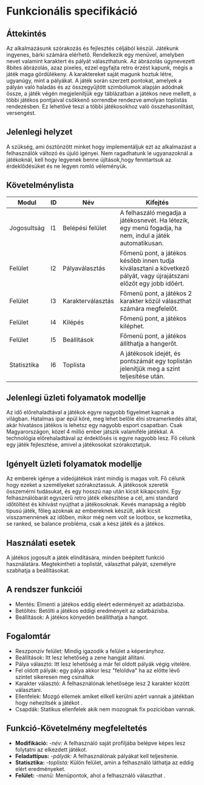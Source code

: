 ﻿# Funkcionális specifikáció

## Áttekintés
Az alkalmazásunk szórakozás és fejlesztés céljából készül. Játékunk ingyenes, bárki számára elérhető. Rendelkezik egy menüvel, amelyben nevet valamint karaktert és pályát választhatunk. Az ábrázolás úgynevezett 8bites ábrázolás, azaz pixeles, ezzel egyfajta retro érzést kapunk, mégis a játék maga gördülékeny. A karaktereket saját magunk hoztuk létre, ugyanúgy, mint a pályákat. A játék során szerzett pontokat, amelyek a pályán való haladás és az összegyűjtött szimbólumok alapján adódnak össze, a játék végén megjelenítjük egy táblázatban a játékos neve mellett, a többi játékos pontjaival csökkenő sorrendbe rendezve amolyan toplistás rendezésben. Ez lehetővé teszi a többi játékosokhoz való összehasonlítást, versengést.

## Jelenlegi helyzet
A szükség, ami ösztönzött minket hogy implementáljuk ezt az alkalmazást a felhasználók változó és újuló igényei. Nem ragadhatunk le ugyanazoknál a játékoknál, kell hogy legyenek benne újítások,hogy fenntartsuk az érdeklődésüket és ne legyen romló véleményük.

## Követelménylista
|    Modul    | ID |       Név        |                                                        Kifejtés                                                        |
|-------------|----|------------------|------------------------------------------------------------------------------------------------------------------------|
| Jogosultság | I1 | Belépési felület | A felhaszáló megadja a játékosnevét. Ha létezik, egy menü fogadja, ha nem, indul a játék automatikusan.                |
|   Felület   | I2 | Pályaválasztás   | Főmenü pont, a játékos később innen tudja kiválasztani a következő pályát, vagy újrajátszani előzőt egy jobb időért.   |
|   Felület   | I3 | Karakterválasztás| Főmenü pont, a játékos 2 karakter közül választhat számára megfelelőt.                                                 |
|   Felület   | I4 | Kilépés          | Főmenü pont, a játékos kiléphet.                                                                                       |
|   Felület   | I5 | Beállítások      | Főmenü pont, a játékos állíthatja a hangerőt.                                                                          |
| Statisztika | I6 | Toplista         | A játékosok idejét, és pontszámát egy toplistán jelenítjük meg a szint teljesítése után.                               |                                        |

## Jelenlegi üzleti folyamatok modellje
Az idő előrehaladtával a játékok egyre nagyobb figyelmet kapnak a világban. Hatalmas ipar épül köré, meg lehet belőle élni streamerkedés által, akár hivatásos játékos is lehetsz egy nagyobb esport csapatban. Csak Magyarországon, közel 4 millió ember játszik valamiféle játékkal. A technológia előrehaladtával az érdeklősés is egyre nagyobb lesz. Fő célunk egy játék fejlesztése, amivel a játékosokat szórakoztatjuk.

## Igényelt üzleti folyamatok modellje
Az emberek igénye a videójátékok iránt mindig is magas volt. Fő célunk hogy ezeket a személyeket szórakoztassuk. A játékosok szeretik összemérni tudásukat, és egy hosszú nap után kicsit kikapcsolni. Egy felhasználóbarát egyszerű retro játék elkészítése a cél, ami standard időtöltést és kihívást nyújthat a játékosoknak. Kevés manapság a régibb típusú játék, főleg azoknak az embereknek készült, akik kicsit visszamennének az időben, mikor még nem volt se lootbox, se kozmetika, se ranked, se balance probléma, csak a kész játék és a játékos.

## Használati esetek
A játékos jogosult a játék elindítására, minden beépített funkció használatára. Megtekintheti a toplistát, választhat pályát, személyre szabhatja a beállításokat.

## A rendszer funkciói
- Mentés: Elmenti a játékos eddig eleért ederményeit az adatbázisba. 
- Betöltés: Betölti a játékos eddigi eredményeit az adatbázisba.
- Beállítások: A játékos könyedén beállíthatja a hangot.

## Fogalomtár 
- Reszponzív felület: Mindig igazodik a felület a képerányhoz.
- Beállítások: Itt lesz lehetőség a zene hangját állítani. 
- Pálya választó: Itt lesz lehetőség a már fel oldott pályák végig vitelére.
- Fel oldott pályák: egy pálya akkor lesz "feloldva" ha az elötte lévő szintet sikeresen meg csináltuk
- Karakter választó: A felhasználónak lehetősége lesz 2 karakter között választani. 
- Ellenfelek: Mozgó ellemek amiket ellkell kerülni azért vannak a játékban hogy nehezítsék a játékot .
- Csapdák: Statikus ellenfelek akik nem mozognak fix pozícióban vannak.  

## Funkció-Követelmény megfeleltetés
- **Modifikáció:** *-név:* A felhasználó saját profiljába belépve képes lesz folytatni az elkezdett játékot.
- **Feladattípus:** *-pályák:* A felhasználónak pályákat kell teljesítenie.
- **Statisztika:** *-toplista:* Külön felület, amin a felhasználó láthatja az eddig elért eredményeket.
- **Felület:** *-menü:* Menüpontok, ahol a felhasználó választhat .

